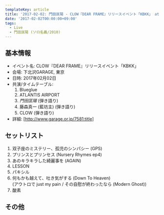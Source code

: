```yaml
---
templateKey: article
title: '2017-02-02: 門田匡陽 - CLOW『DEAR FRAME』リリースイベント「KBKK」 at 下北沢GARAGE'
date: '2017-02-02T00:00:00+09:00'
tags:
  - Live
  - 門田匡陽 (ソロ名義/2010)
---
```

## 基本情報

* イベント名: CLOW『DEAR FRAME』リリースイベント「KBKK」
* 会場: 下北沢GARAGE, 東京
* 日時: 2017年02月02日
* 共演/タイムテーブル:
  1. Blueglue
  1. ATLANTIS AIRPORT
  1. *門田匡陽* (弾き語り)
  1. 藤森真一 (藍坊主) (弾き語り)
  1. CLOW (弾き語り)
* 詳細: [http://www.garage.or.jp/7581:title]

## セットリスト

1. 双子座のミステリー、孤児のシンパシー (GPS)
1. プリンスとプリンセス (Nursery Rhymes ep4)
1. あのキラキラした綺麗事を (AGAIN)
1. LESSON
1. パキシル
1. 何もかも越えて、吐き気がする (Down To Heaven)<br>
   (アウトロで just my pain / その自慰が終わったなら (Modern Ghost))
1. 酸素

## その他

<!-- * スタッフブログのライブレポート: [:title] -->
